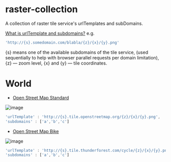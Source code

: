 # raster-collection
A collection of raster tile service's urlTemplates and subDomains.

[What is urlTemplate and subdomains?](http://leafletjs.com/reference.html#url-template) e.g.

```javascript
'http://{s}.somedomain.com/blabla/{z}/{x}/{y}.png'
```
{s} means one of the available subdomains of the tile service, (used sequentially to help with browser parallel requests per domain limitation), {z} — zoom level, {x} and {y} — tile coordinates.

# World
* [Open Street Map Standard](http://www.openstreetmap.org) 

![image](https://github.com/MapTalks/raster-collection/raw/master/screenshots/osm-standard.png)
```javascript
'urlTemplate' : 'http://{s}.tile.openstreetmap.org/{z}/{x}/{y}.png',
'subdomains' : ['a','b','c']
```

* [Open Street Map Bike](http://www.openstreetmap.org/#layers=C) 

![image](https://github.com/MapTalks/raster-collection/raw/master/screenshots/osm-bike.png)
```javascript
'urlTemplate' : 'http://{s}.tile.thunderforest.com/cycle/{z}/{x}/{y}.png',
'subdomains' : ['a','b','c']
```